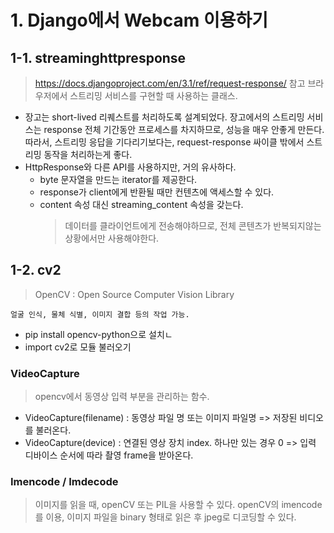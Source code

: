 # 1. Django에서 Webcam 이용하기

## 1-1. streaminghttpresponse

> https://docs.djangoproject.com/en/3.1/ref/request-response/ 참고
> 브라우저에서 스트리밍 서비스를 구현할 때 사용하는 클래스.

- 장고는 short-lived 리퀘스트를 처리하도록 설계되었다.
  장고에서의 스트리밍 서비스는 response 전체 기간동안 프로세스를 차지하므로, 성능을 매우 안좋게 만든다.
  따라서, 스트리밍 응답을 기다리기보다는, request-response 싸이클 밖에서 스트리밍 동작을 처리하는게 좋다.
- HttpResponse와 다른 API를 사용하지만, 거의 유사하다.
  - byte 문자열을 만드는 iterator를 제공한다.
  - response가 client에게 반환될 때만 컨텐츠에 액세스할 수 있다.
  - content 속성 대신 streaming_content 속성을 갖는다.
    > 데이터를 클라이언트에게 전송해야하므로, 전체 콘텐츠가 반복되지않는 상황에서만 사용해야한다.

## 1-2. cv2

> OpenCV : Open Source Computer Vision Library

    얼굴 인식, 물체 식별, 이미지 결합 등의 작업 가능.

- pip install opencv-python으로 설치ㄴ
- import cv2로 모듈 불러오기

### VideoCapture

> opencv에서 동영상 입력 부분을 관리하는 함수.

- VideoCapture(filename) : 동영상 파일 명 또는 이미지 파일명
  => 저장된 비디오를 불러온다.
- VideoCapture(device) : 연결된 영상 장치 index. 하나만 있는 경우 0
  => 입력 디바이스 순서에 따라 촬영 frame을 받아온다.

### Imencode / Imdecode

> 이미지를 읽을 때, openCV 또는 PIL을 사용할 수 있다.
> openCV의 imencode를 이용, 이미지 파일을 binary 형태로 읽은 후 jpeg로 디코딩할 수 있다.
